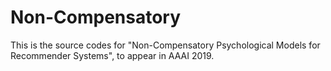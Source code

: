 # Non-Compensatory
This is the source codes for "Non-Compensatory Psychological Models for Recommender Systems", to appear in AAAI 2019.
